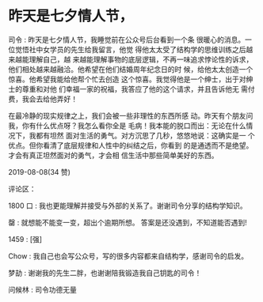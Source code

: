 # 昨天是七夕情人节，

司令 : 昨天是七夕情人节，我睡觉前在公众号后台看到一个条 很暖心的消息。一位觉悟社中女学员的先生给我留言，他觉 得他太太受了结构学的思维训练之后越来越能理解自己，越 来越能理解事物的底层逻辑，不再一味追求悖论性的诉求， 他们相处越来越融洽。他希望在他们结婚周年纪念日的时 候，给他太太创造一个惊喜。他希望我能给他帮个忙去创造 这个惊喜。我觉得他是一个绅士，出于对绅士的尊重和对他 们幸福一家的祝福，我答应了他的这个请求，并且告诉他无 需付费，我会去给他弄好！

在最冷静的现实规律之上，我们会被一些非理性的东西所感 动。昨天有个朋友问我，你有什么优点呀？我怎么看你全是 毛病！我本能的脱口而出：无论在什么情况下，我都有坦然 面对生活的勇气。对方沉思了几秒，悠悠地说：这确实是一 个优点。但你看清了底层规律和人性中的纠结之后，你看到 的是通透而不是绝望。才会有真正坦然面对的勇气，才会相 信生活中那些简单美好的东西。

2019-08-08(34 赞)

评论区：

1800 口 : 我也更能理解并接受与外部的关系了。谢谢司令分享的结构学知识。

罄 : 就想能不能变一变，超出个逾期所想。 答案是还没遇到，不知道能否遇到!

1459 : [强]

Chow : 我自己也会写公众号，写的很多内容都来自结构学，感谢司令的启发。

梦劼 : 谢谢我的先生二胖，也谢谢陪我锻造我自己钥匙的司令！

问候林 : 司令功德无量
